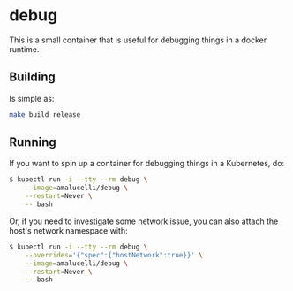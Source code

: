 # debug

This is a small container that is useful for debugging things in a docker runtime.

## Building

Is simple as:

```sh
make build release
```

## Running

If you want to spin up a container for debugging things in a Kubernetes, do:

```sh
$ kubectl run -i --tty --rm debug \
    --image=amalucelli/debug \
    --restart=Never \
    -- bash
```

Or, if you need to investigate some network issue, you can also attach the host's network namespace with:

```sh
$ kubectl run -i --tty --rm debug \
    --overrides='{"spec":{"hostNetwork":true}}' \
    --image=amalucelli/debug \
    --restart=Never \
    -- bash
```
